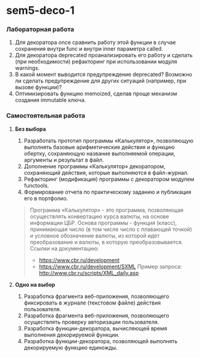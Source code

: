 # sem5-deco-1

### Лабораторная работа

1. Для декоратора once cравнить работу этой функции в случае сохранения внутри func и внутри inner параметра called.
2. Для декоратора deprecated проанализировать его работу и сделать (при необходимости) рефакторинг при использовании модуля warnings. 
3. В какой момент выводится предупреждение deprecated? Возможно ли сделать предупреждение для других ситуаций (например, при вызове функции)?
4. Оптимизировать функцию memoized, сделав проще механизм создания immutable ключа.

### Самостоятельная работа

1. __Без выбора__
   1. Разработать прототип программы «Калькулятор», позволяющую выполнять базовые арифметические действия и функцию обертку, сохраняющую название выполняемой операции, аргументы и результат в файл.
   2. Дополнение программы «Калькулятор» декоратором, сохраняющий действия, которые выполняются в файл-журнал.
   3. Рефакторинг (модификация) программы с декоратором модулем functools.
   4. Формирование отчета по практическому заданию и публикация его в портфолио.
   
   
   > Программа «Калькулятор» - это программа, позволяющая осуществлять конвертацию курса валюты, на основе информации ЦБР. 
   > Основа программы - функция (класс), принимающая число (в том числе число с плавающей точкой) и условное обозначение 
   > валюты, из которой идет преобразование и валюты, в которую преобразовывается.
   > Ссылки на документацию:
   > * https://www.cbr.ru/development
   > * https://www.cbr.ru/development/SXML
   > Пример запроса: http://www.cbr.ru/scripts/XML_daily.asp
   
   
2. __Одно на выбор__
   1. Разработка фрагмента веб-приложения, позволяющего фиксировать в журнале (текстовом файле) действия пользователя.
   2. Разработка фрагмента веб-приложения, позволяющего осуществлять проверку авторизации пользователя.
   3. Разработка функции-декоратора, вычисляющей время выполнения декорируемой функции.
   4. Разработка функции-декоратора, позволяющей выполнять декорируемую функцию единожды.
